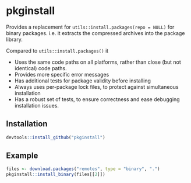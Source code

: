 # pkginstall

Provides a replacement for `utils::install.packages(repo = NULL)` for binary
packages. i.e. it extracts the compressed archives into the package library.

Compared to `utils::install.packages()` it

- Uses the same code paths on all platforms, rather than close (but not identical) code paths.
- Provides more specific error messages
- Has additional tests for package validity before installing
- Always uses per-package lock files, to protect against simultaneous installation
- Has a robust set of tests, to ensure correctness and ease debugging installation issues.

## Installation

```r
devtools::install_github("pkginstall")
```

## Example

``` r
files <- download.packages("remotes", type = "binary", ".")
pkginstall::install_binary(files[[2]])
```
